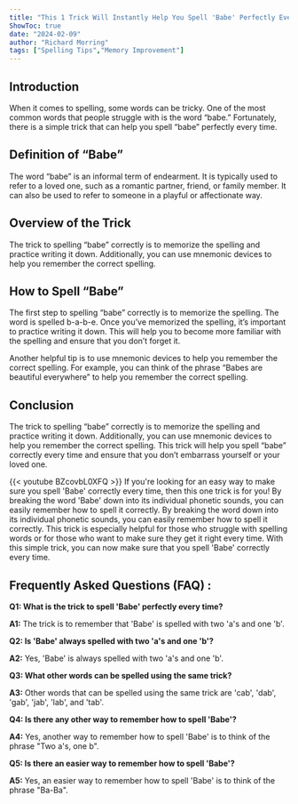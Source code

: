 ```yaml
---
title: "This 1 Trick Will Instantly Help You Spell 'Babe' Perfectly Every Time!"
ShowToc: true 
date: "2024-02-09"
author: "Richard Morring" 
tags: ["Spelling Tips","Memory Improvement"]
---
```

## Introduction

When it comes to spelling, some words can be tricky. One of the most common words that people struggle with is the word “babe.” Fortunately, there is a simple trick that can help you spell “babe” perfectly every time. 

## Definition of “Babe”

The word “babe” is an informal term of endearment. It is typically used to refer to a loved one, such as a romantic partner, friend, or family member. It can also be used to refer to someone in a playful or affectionate way.

## Overview of the Trick

The trick to spelling “babe” correctly is to memorize the spelling and practice writing it down. Additionally, you can use mnemonic devices to help you remember the correct spelling. 

## How to Spell “Babe”

The first step to spelling “babe” correctly is to memorize the spelling. The word is spelled b-a-b-e. Once you’ve memorized the spelling, it’s important to practice writing it down. This will help you to become more familiar with the spelling and ensure that you don’t forget it. 

Another helpful tip is to use mnemonic devices to help you remember the correct spelling. For example, you can think of the phrase “Babes are beautiful everywhere” to help you remember the correct spelling.

## Conclusion

The trick to spelling “babe” correctly is to memorize the spelling and practice writing it down. Additionally, you can use mnemonic devices to help you remember the correct spelling. This trick will help you spell “babe” correctly every time and ensure that you don’t embarrass yourself or your loved one.

{{< youtube BZcovbL0XFQ >}} 
If you're looking for an easy way to make sure you spell 'Babe' correctly every time, then this one trick is for you! By breaking the word 'Babe' down into its individual phonetic sounds, you can easily remember how to spell it correctly. By breaking the word down into its individual phonetic sounds, you can easily remember how to spell it correctly. This trick is especially helpful for those who struggle with spelling words or for those who want to make sure they get it right every time. With this simple trick, you can now make sure that you spell 'Babe' correctly every time.

## Frequently Asked Questions (FAQ) :
**Q1: What is the trick to spell 'Babe' perfectly every time?**

**A1:** The trick is to remember that 'Babe' is spelled with two 'a's and one 'b'. 

**Q2: Is 'Babe' always spelled with two 'a's and one 'b'?**

**A2:** Yes, 'Babe' is always spelled with two 'a's and one 'b'.

**Q3: What other words can be spelled using the same trick?**

**A3:** Other words that can be spelled using the same trick are 'cab', 'dab', 'gab', 'jab', 'lab', and 'tab'. 

**Q4: Is there any other way to remember how to spell 'Babe'?**

**A4:** Yes, another way to remember how to spell 'Babe' is to think of the phrase "Two a's, one b". 

**Q5: Is there an easier way to remember how to spell 'Babe'?**

**A5:** Yes, an easier way to remember how to spell 'Babe' is to think of the phrase "Ba-Ba".





